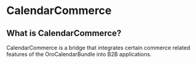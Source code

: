 CalendarCommerce
===========

What is CalendarCommerce?
------------

CalendarCommerce is a bridge that integrates certain commerce related features of the OroCalendarBundle into B2B applications.